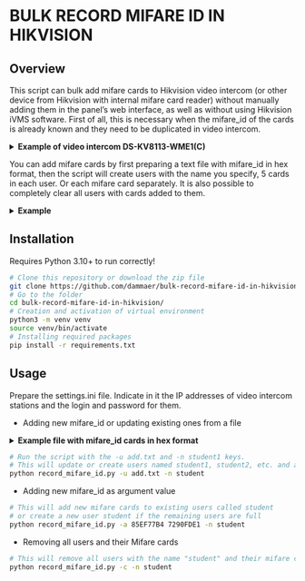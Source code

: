 # BULK RECORD MIFARE ID IN HIKVISION

## Overview
This script can bulk add mifare cards to Hikvision video intercom (or other device from Hikvision with internal mifare card reader) without manually adding them in the panel’s web interface, as well as without using Hikvision iVMS software. First of all, this is necessary when the mifare_id of the cards is already known and they need to be duplicated in video intercom.

<details>
<summary><b>Example of video intercom DS-KV8113-WME1(C)</b></summary>
<img src="https://github.com/dammaer/bulk-record-mifare-id-in-hikvision/assets/75730199/10ba0ed5-1298-426b-a992-c21a16e850f6"/>
</details>

You can add mifare cards by first preparing a text file with mifare_id in hex format, then the script will create users with the name you specify, 5 cards in each user. Or each mifare card separately. It is also possible to completely clear all users with cards added to them.

<details>
<summary><b>Example</b></summary>
<img src="https://github.com/dammaer/bulk-record-mifare-id-in-hikvision/assets/75730199/9682a7fd-1eaf-47ab-a8c8-b78df5efe198"/>
<img src="https://github.com/dammaer/bulk-record-mifare-id-in-hikvision/assets/75730199/431c8dde-28e5-4b16-94ba-7f8058347940"/>
</details>

## Installation
Requires Python 3.10+ to run correctly!
```bash
# Clone this repository or download the zip file
git clone https://github.com/dammaer/bulk-record-mifare-id-in-hikvision.git
# Go to the folder
cd bulk-record-mifare-id-in-hikvision/
# Creation and activation of virtual environment
python3 -m venv venv
source venv/bin/activate
# Installing required packages
pip install -r requirements.txt
```

## Usage
Prepare the settings.ini file. Indicate in it the IP addresses of video intercom stations and the login and password for them.

* Adding new mifare_id or updating existing ones from a file
<details>
<summary><b>Example file with mifare_id cards in hex format</b></summary>
<img src="https://github.com/dammaer/bulk-record-mifare-id-in-hikvision/assets/75730199/baffb306-67bf-4125-a6c3-2ff6f4fe59ef"/>
</details>

```bash
# Run the script with the -u add.txt and -n student1 keys. 
# This will update or create users named student1, student2, etc. and add 5 mifare cards to each.
python record_mifare_id.py -u add.txt -n student
```
*  Adding new mifare_id as argument value
```bash
# This will add new mifare cards to existing users called student 
# or create a new user student if the remaining users are full
python record_mifare_id.py -a 85EF77B4 7290FDE1 -n student
```
* Removing all users and their Mifare cards
```bash
# This will remove all users with the name "student" and their mifare cards
python record_mifare_id.py -c -n student
```